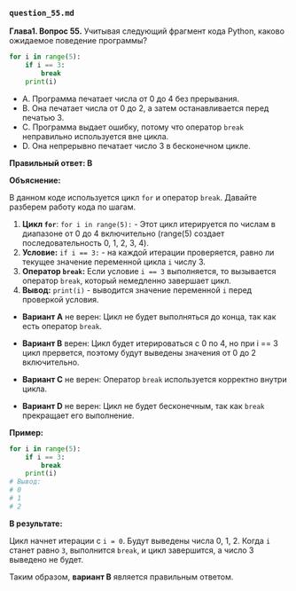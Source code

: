 
### `question_55.md`

**Глава1. Вопрос 55.** Учитывая следующий фрагмент кода Python, каково ожидаемое поведение программы?

```python
for i in range(5):
    if i == 3:
        break
    print(i)
```

- A. Программа печатает числа от 0 до 4 без прерывания.
- B. Она печатает числа от 0 до 2, а затем останавливается перед печатью 3.
- C. Программа выдает ошибку, потому что оператор `break` неправильно используется вне цикла.
- D. Она непрерывно печатает число 3 в бесконечном цикле.

**Правильный ответ: B**

**Объяснение:**

В данном коде используется цикл `for` и оператор `break`. Давайте разберем работу кода по шагам.

1.  **Цикл `for`**: `for i in range(5):` - Этот цикл итерируется по числам в диапазоне от 0 до 4 включительно (range(5) создает последовательность 0, 1, 2, 3, 4).
2.  **Условие:** `if i == 3:` - на каждой итерации проверяется, равно ли текущее значение переменной цикла `i` числу 3.
3. **Оператор `break`:** Если условие `i == 3` выполняется, то вызывается оператор `break`, который немедленно завершает цикл.
4.  **Вывод:** `print(i)` -  выводится значение переменной `i` перед проверкой условия.

*   **Вариант A** не верен: Цикл не будет выполняться до конца, так как есть оператор `break`.

*   **Вариант B** верен: Цикл будет итерироваться с 0 по 4, но при i == 3 цикл прервется, поэтому  будут выведены значения от 0 до 2 включительно.

*   **Вариант C** не верен: Оператор `break` используется корректно внутри цикла.

*   **Вариант D** не верен:  Цикл не будет бесконечным, так как `break`  прекращает его выполнение.

**Пример:**
```python
for i in range(5):
    if i == 3:
        break
    print(i)
# Вывод:
# 0
# 1
# 2
```
**В результате:**

Цикл начнет итерации с `i = 0`. Будут выведены числа 0, 1, 2. Когда `i` станет равно `3`,  выполнится `break`, и цикл завершится, а число 3 выведено не будет.

Таким образом, **вариант B** является правильным ответом.
